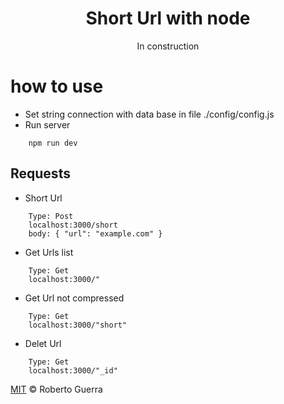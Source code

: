 <h1 align='center'>Short Url with node</h1>

<p align='center'>In construction</p>

# how to use

- Set string connection with data base in file ./config/config.js
- Run server
```
    npm run dev
``` 

## Requests

- Short Url
```
    Type: Post
    localhost:3000/short
    body: { "url": "example.com" }
```

- Get Urls list 
```
    Type: Get
    localhost:3000/"
```

- Get Url not compressed 
```
    Type: Get
    localhost:3000/"short"
```

- Delet Url 
```
    Type: Get
    localhost:3000/"_id"
```



[MIT](/LICENSE) &copy; Roberto Guerra
